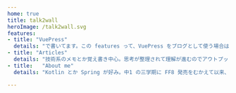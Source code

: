 ```yaml
---
home: true
title: talk2wall
heroImage: /talk2wall.svg
features:
- title: "VuePress"
  details: "で書いてます。この features って、VuePress をブログとして使う場合は、なに書いたらいいんだろうね。"
- title: "Articles"
  details: "技術系のメモとか覚え書き中心。思考が整理されて理解が進むのでアウトプットだいじ。最近書けてない。"
- title:   "About me"
  details: "Kotlin とか Spring が好み。中1 の三学期に FF8 発売をむかえて以来、不治の中二病。もうおじさん。"

---
```


